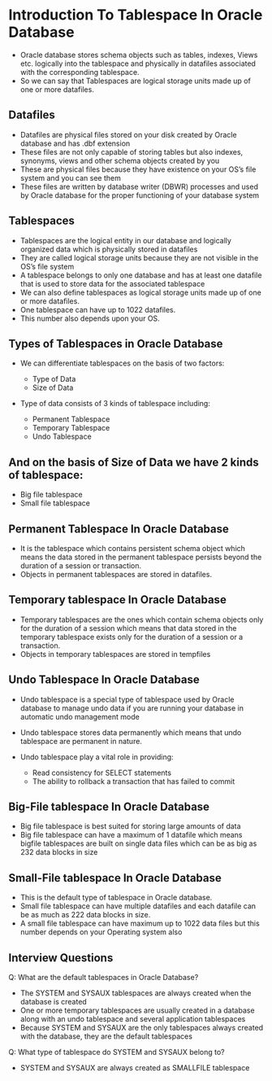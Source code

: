 #	Introduction To Tablespace In Oracle Database


-	Oracle database stores schema objects such as tables, indexes, Views etc. logically into the tablespace and physically in datafiles associated with the corresponding tablespace. 
-	So we can say that Tablespaces are logical storage units made up of one or more datafiles.


## Datafiles

-	Datafiles are physical files stored on your disk created by Oracle database and has .dbf extension
-	These files are not only capable of storing tables but also indexes, synonyms, views and other schema objects created by you
-	These are physical files because they have existence on your OS’s file system and you can see them
-	These files are written by database writer (DBWR) processes and used by Oracle database for the proper functioning of your database system

##	Tablespaces

-	Tablespaces are the logical entity in our database and logically organized data which is physically stored in datafiles
-	They are called logical storage units because they are not visible in the OS’s file system	
-	A tablespace belongs to only one database and has at least one datafile that is used to store data for the associated tablespace
-	We can also define tablespaces as logical storage units made up of one or more datafiles. 
-	One tablespace can have up to 1022 datafiles.
-	This number also depends upon your OS.


## 	Types of Tablespaces in Oracle Database

-	We can differentiate tablespaces on the basis of two factors:

	-	Type of Data
	-	Size of Data

-	Type of data consists of 3 kinds of tablespace including: 

	-	Permanent Tablespace
	-	Temporary Tablespace
	-	Undo Tablespace
	
##	And on the basis of Size of Data we have 2 kinds of tablespace:

- 	Big file tablespace
-	Small file tablespace


##	Permanent Tablespace In Oracle Database

-	It is the tablespace which contains persistent schema object which means the data stored in the permanent tablespace persists beyond the duration of a session or transaction. 
-	Objects in permanent tablespaces are stored in datafiles.

##	Temporary tablespace In Oracle Database

-	Temporary tablespaces are the ones which contain schema objects only for the duration of a session which means that data stored in the temporary tablespace exists only for the duration of a session or a transaction. 
-	Objects in temporary tablespaces are stored in tempfiles


##	Undo Tablespace In Oracle Database

-	Undo tablespace is a special type of tablespace used by Oracle database to manage undo data if you are running your database in automatic undo management mode
-	Undo tablespace stores data permanently which means that undo tablespace are permanent in nature. 
-	Undo tablespace play a vital role in providing:

	-	Read consistency for SELECT statements
	-	The ability to rollback a transaction that has failed to commit
	
##	Big-File tablespace In Oracle Database

-	Big file tablespace is best suited for storing large amounts of data
-	Big file tablespace can have a maximum of 1 datafile which means bigfile tablespaces are built on single data files which can be as big as 232 data blocks in size

##	Small-File tablespace In Oracle Database

-	This is the default type of tablespace in Oracle database. 
-	Small file tablespace can have multiple datafiles and each datafile can be as much as 222 data blocks in size.
-	A small file tablespace can have maximum up to 1022 data files but this number depends on your Operating system also	

##	Interview Questions
Q: What are the default tablespaces in Oracle Database?

-	The SYSTEM and SYSAUX tablespaces are always created when the database is created
-	One or more temporary tablespaces are usually created in a database along with an undo tablespace and several application tablespaces
-	Because SYSTEM and SYSAUX are the only tablespaces always created with the database, they are the default tablespaces

Q: What type of tablespace do SYSTEM and SYSAUX belong to?
-	SYSTEM and SYSAUX are always created as SMALLFILE tablespace



	
